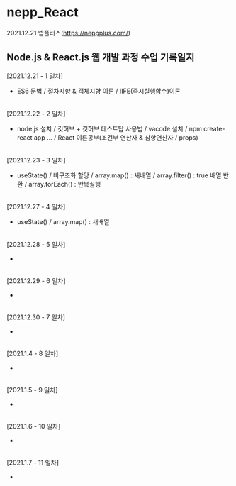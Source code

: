 # nepp_React
 
 2021.12.21 넵플러스(https://neppplus.com/) 
<h2> Node.js & React.js 웹 개발 과정 수업 기록일지</h2>


 [2021.12.21 - 1 일차]
 - ES6 문법 / 절차지향 & 객체지향 이론 / IIFE(즉시실행함수)이론 <br /><br />
 
 [2021.12.22 - 2 일차] 
 - node.js 설치 / 깃허브 + 깃허브 데스트탑 사용법 / vacode 설치 / npm create-react app ... / React 이론공부(조건부 연산자 & 삼항연산자 / props)<br /><br />
 
 [2021.12.23 - 3 일차]  
 - useState() / 비구조화 할당 / array.map() : 새배열 / array.filter() : true 배열 반환 / array.forEach() : 반복실행<br /><br />

 [2021.12.27 - 4 일차]  
 - useState() / array.map() : 새배열 <br /><br />

 [2021.12.28 - 5 일차]  
 - <br /><br />

 [2021.12.29 - 6 일차]  
 - <br /><br />

 [2021.12.30 - 7 일차]  
 - <br /><br />

 [2021.1.4 - 8 일차]  
 - <br /><br />

 [2021.1.5 - 9 일차]  
 - <br /><br />

 [2021.1.6 - 10 일차]  
 - <br /><br />

 [2021.1.7 - 11 일차]  
 - <br /><br />
